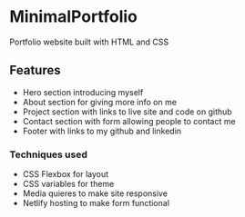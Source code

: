 # MinimalPortfolio

Portfolio website built with HTML and CSS

## Features
- Hero section introducing myself
- About section for giving more info on me
- Project section with links to live site and code on github
- Contact section with form allowing people to contact me
- Footer with links to my github and linkedin

### Techniques used
- CSS Flexbox for layout
- CSS variables for theme
- Media quieres to make site responsive
- Netlify hosting to make form functional
